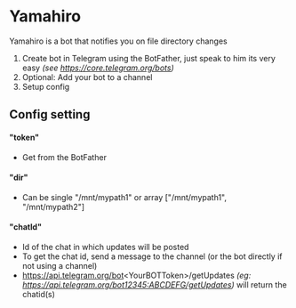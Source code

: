 # Yamahiro
Yamahiro is a bot that notifies you on file directory changes

1) Create bot in Telegram using the BotFather, just speak to him its very easy _(see https://core.telegram.org/bots)_
3) Optional: Add your bot to a channel
2) Setup config

## Config setting
#### "token"
- Get from the BotFather 

#### "dir"
- Can be single "/mnt/mypath1" or array ["/mnt/mypath1", "/mnt/mypath2"]

#### "chatId"
- Id of the chat in which updates will be posted
- To get the chat id, send a message to the channel (or the bot directly if not using a channel)
- https://api.telegram.org/bot<YourBOTToken\>/getUpdates _(eg: https://api.telegram.org/bot12345:ABCDEFG/getUpdates)_ will return the chatid(s)
